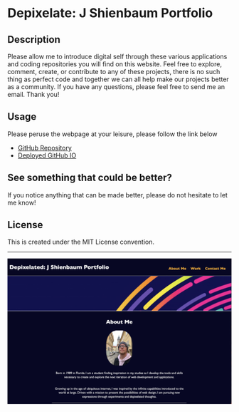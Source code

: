 # Depixelate: J Shienbaum Portfolio

## Description

Please allow me to introduce digital self through these various applications and coding repositories you will find on this website.
Feel free to explore, comment, create, or contribute to any of these projects, there is no such thing as perfect code and together 
we can all help make our projects better as a community. 
If you have any questions, please feel free to send me an email. 
Thank you!

## Usage

Please peruse the webpage at your leisure, please follow the link below

* [GitHub Repository](https://github.com/DigitallyIntrinsic/depixelated-a-portfolio)
* [Deployed GitHub IO](https://digitallyintrinsic.github.io/depixelated-a-portfolio/)

## See something that could be better?

If you notice anything that can be made better, please do not hesitate to let me know!

## License

This is created under the MIT License convention.

---

![About-me-photo](./assets/images/About-me-screnshot.png "Page Screenshot")